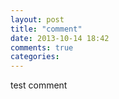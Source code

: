 ```yaml
---
layout: post
title: "comment"
date: 2013-10-14 18:42
comments: true
categories: 
---
```

test comment